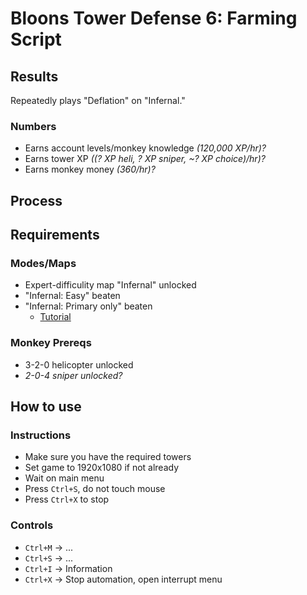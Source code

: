 # Bloons Tower Defense 6: Farming Script
## Results
Repeatedly plays "Deflation" on "Infernal."
### Numbers
- Earns account levels/monkey knowledge *(120,000 XP/hr)?*
- Earns tower XP *((? XP heli, ? XP sniper, ~? XP choice)/hr)?*
- Earns monkey money *(360/hr)?*
##  Process
## Requirements
### Modes/Maps
- Expert-difficulity map "Infernal" unlocked
- "Infernal: Easy" beaten
- "Infernal: Primary only" beaten
    - [Tutorial](https://www.youtube.com/watch?v=Wtgh8M0MDN4)
### Monkey Prereqs
- 3-2-0 helicopter unlocked
- *2-0-4 sniper unlocked?*
## How to use
### Instructions
- Make sure you have the required towers
- Set game to 1920x1080 if not already
- Wait on main menu
- Press `Ctrl+S`, do not touch mouse
- Press `Ctrl+X` to stop
### Controls
- `Ctrl+M` -> ...
- `Ctrl+S` -> ...
- `Ctrl+I` -> Information
- `Ctrl+X` -> Stop automation, open interrupt menu
